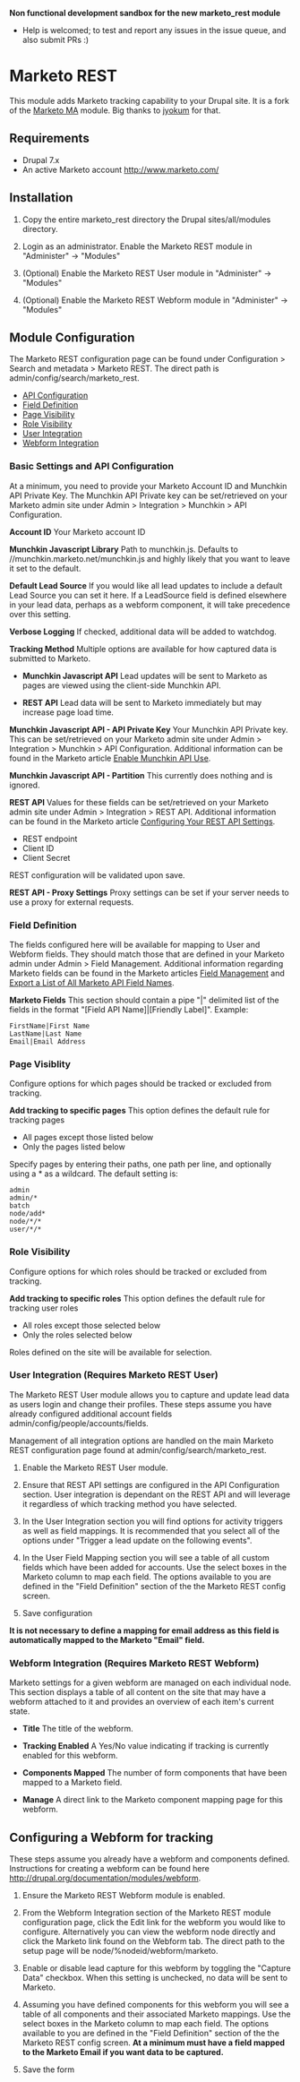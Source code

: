 **Non functional development sandbox for the new marketo_rest module**
* Help is welcomed; to test and report any issues in the issue queue, and also submit PRs :)

# Marketo REST

This module adds Marketo tracking capability to your Drupal site. It is a fork of the
[Marketo MA](https://www.drupal.org/project/marketo_ma) module. Big thanks to [jyokum](https://www.drupal.org/u/jyokum)
for that.

## Requirements

- Drupal 7.x
- An active Marketo account http://www.marketo.com/

## Installation

1. Copy the entire marketo_rest directory the Drupal sites/all/modules directory.

2. Login as an administrator. Enable the Marketo REST module in
   "Administer" -> "Modules"

3. (Optional) Enable the Marketo REST User module in
   "Administer" -> "Modules"

4. (Optional) Enable the Marketo REST Webform module in
   "Administer" -> "Modules"


## Module Configuration

The Marketo REST configuration page can be found under Configuration > Search and
metadata > Marketo REST. The direct path is admin/config/search/marketo_rest.

- [API Configuration](#api-configuration)
- [Field Definition](#field-definition)
- [Page Visibility](#page-visibility)
- [Role Visibility](#role-visibility)
- [User Integration](#user-integration)
- [Webform Integration](#webform-integration)

### <a id="api-configuration"></a> Basic Settings and API Configuration

At a minimum, you need to provide your Marketo Account ID and Munchkin API
Private Key. The Munchkin API Private key can be set/retrieved on your Marketo
admin site under Admin > Integration > Munchkin > API Configuration.

**Account ID**
Your Marketo account ID

**Munchkin Javascript Library**
Path to munchkin.js. Defaults to //munchkin.marketo.net/munchkin.js and highly
likely that you want to leave it set to the default.

**Default Lead Source**
If you would like all lead updates to include a default Lead Source you can
set it here. If a LeadSource field is defined elsewhere in your lead data,
perhaps as a webform component, it will take precedence over this setting.

**Verbose Logging**
If checked, additional data will be added to watchdog.

**Tracking Method**
Multiple options are available for how captured data is submitted to Marketo.

- **Munchkin Javascript API**
  Lead updates will be sent to Marketo as pages are viewed using the
  client-side Munchkin API.

- **REST API**
  Lead data will be sent to Marketo immediately but may increase page
  load time.

**Munchkin Javascript API - API Private Key**
Your Munchkin API Private key. This can be set/retrieved on your Marketo
admin site under Admin > Integration > Munchkin > API Configuration.
Additional information can be found in the Marketo article
[Enable Munchkin API Use](http://developers.marketo.com/documentation/websites/munchkin-api/).

**Munchkin Javascript API - Partition**
This currently does nothing and is ignored.

**REST API**
Values for these fields can be set/retrieved on your Marketo admin site under
Admin > Integration > REST API. Additional information can be found in the
Marketo article [Configuring Your REST API Settings](http://developers.marketo.com/documentation/rest/).

- REST endpoint
- Client ID
- Client Secret

REST configuration will be validated upon save.

**REST API - Proxy Settings**
Proxy settings can be set if your server needs to use a proxy for external requests.

### <a id="field-definition"></a> Field Definition

The fields configured here will be available for mapping to User and Webform fields.
They should match those that are defined in your Marketo admin under
Admin > Field Management. Additional information regarding Marketo fields can be
found in the Marketo articles [Field Management](http://docs.marketo.com/display/public/DOCS/Field+Management)
and [Export a List of All Marketo API Field Names](http://docs.marketo.com/display/public/DOCS/Export+a+List+of+All+Marketo+API+Field+Names).

**Marketo Fields**
This section should contain a pipe "|" delimited list of the fields in the format
"[Field API Name]|[Friendly Label]". Example:
    
    FirstName|First Name
    LastName|Last Name
    Email|Email Address

### <a id="page-visibility"></a> Page Visiblity

Configure options for which pages should be tracked or excluded from tracking.

**Add tracking to specific pages**
This option defines the default rule for tracking pages

- All pages except those listed below
- Only the pages listed below

Specify pages by entering their paths, one path per line, and optionally using
a \* as a wildcard. The default setting is:

    admin
    admin/*
    batch
    node/add*
    node/*/*
    user/*/*

### <a id="role-visibility"></a> Role Visibility

Configure options for which roles should be tracked or excluded from tracking.

**Add tracking to specific roles**
This option defines the default rule for tracking user roles

- All roles except those selected below
- Only the roles selected below

Roles defined on the site will be available for selection.

### <a id="user-integration"></a> User Integration (Requires Marketo REST User)

The Marketo REST User module allows you to capture and update lead data as users
login and change their profiles. These steps assume you have already configured
additional account fields admin/config/people/accounts/fields.

Management of all integration options are handled on the main Marketo REST
configuration page found at admin/config/search/marketo_rest.

1. Enable the Marketo REST User module.

2. Ensure that REST API settings are configured in the API Configuration section.
   User integration is dependant on the REST API and will leverage it regardless
   of which tracking method you have selected.

3. In the User Integration section you will find options for activity triggers
   as well as field mappings. It is recommended that you select all of the
   options under "Trigger a lead update on the following events".

4. In the User Field Mapping section you will see a table of all custom fields
   which have been added for accounts. Use the select boxes in the Marketo
   column to map each field. The options available to you are defined in the
   "Field Definition" section of the the Marketo REST config screen.

5. Save configuration

**It is not necessary to define a mapping for email address as this field is automatically mapped to the Marketo "Email"
field.**

### <a id="webform-integration"></a> Webform Integration (Requires Marketo REST Webform)

Marketo settings for a given webform are managed on each individual node. This
section displays a table of all content on the site that may have a webform
attached to it and provides an overview of each item's current state.

- **Title**
  The title of the webform.
  
- **Tracking Enabled**
  A Yes/No value indicating if tracking is currently enabled for this webform.
  
- **Components Mapped**
  The number of form components that have been mapped to a Marketo field.
  
- **Manage**
  A direct link to the Marketo component mapping page for this webform.

## Configuring a Webform for tracking

These steps assume you already have a webform and components defined. Instructions for
creating a webform can be found here http://drupal.org/documentation/modules/webform.

1. Ensure the Marketo REST Webform module is enabled.

2. From the Webform Integration section of the Marketo REST module configuration page,
   click the Edit link for the webform you would like to configure. Alternatively you
   can view the webform node directly and click the Marketo link found on the Webform
   tab. The direct path to the setup page will be node/%nodeid/webform/marketo.

3. Enable or disable lead capture for this webform by toggling the "Capture Data"
   checkbox. When this setting is unchecked, no data will be sent to Marketo.

4. Assuming you have defined components for this webform you will see a table of
   all components and their associated Marketo mappings. Use the select boxes in
   the Marketo column to map each field. The options available to you are defined
   in the "Field Definition" section of the the Marketo REST config screen.
   **At a minimum must have a field mapped to the Marketo Email if you want data to be captured.**

5. Save the form
